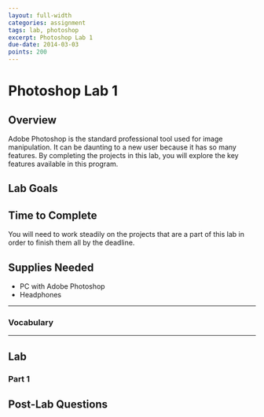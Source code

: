 ```yaml
---
layout: full-width
categories: assignment
tags: lab, photoshop
excerpt: Photoshop Lab 1
due-date: 2014-03-03
points: 200
---
```


# Photoshop Lab 1 #

## Overview ##

Adobe Photoshop is the standard professional tool used for image manipulation.  It can be daunting to a new user because it has so many features.  By completing the projects in this lab, you will explore the key features available in this program.

## Lab Goals ##



## Time to Complete ##

You will need to work steadily on the projects that are a part of this lab in order to finish them all by the deadline.

## Supplies Needed ##

* PC with Adobe Photoshop
* Headphones

***


### Vocabulary ###



***


## Lab ##

### Part 1 ###


## Post-Lab Questions ##




